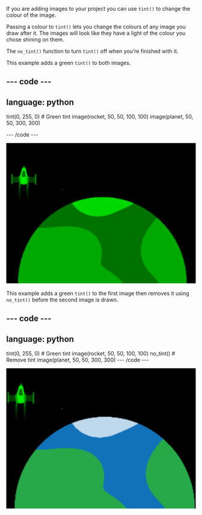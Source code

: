 If you are adding images to your project you can use `tint()` to change the colour of the image.

Passing a colour to `tint()` lets you change the colours of any image you draw after it. The images will look like they have a light of the colour you chose shining on them. 

The `no_tint()` function to turn `tint()` off when you’re finished with it.

This example adds a green `tint()` to both images. 

--- code ---
---
language: python
---

  tint(0, 255, 0) # Green tint
  image(rocket, 50, 50, 100, 100)
  image(planet, 50, 50, 300, 300)

--- /code ---

![The output area showing a rocket and planet with both tinted](images/all_tint.png)

This example adds a green `tint()` to the first image then removes it using `no_tint()` before the second image is drawn. 

--- code ---
---
language: python
---

  tint(0, 255, 0) # Green tint
  image(rocket, 50, 50, 100, 100)
  no_tint() # Remove tint
  image(planet, 50, 50, 300, 300)
--- /code ---

![The output area showing a tinted rocket and a planet without tint](images/some_tint.png)
